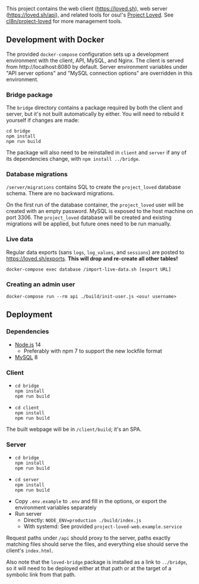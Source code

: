 This project contains the web client (<https://loved.sh>), web server (<https://loved.sh/api>), and related tools for osu!'s [Project Loved](https://osu.ppy.sh/wiki/Project_Loved). See [cl8n/project-loved](https://github.com/cl8n/project-loved) for more management tools.

## Development with Docker

The provided `docker-compose` configuration sets up a development environment with the client, API, MySQL, and Nginx. The client is served from http://localhost:8080 by default. Server environment variables under "API server options" and "MySQL connection options" are overridden in this environment.

### Bridge package

The `bridge` directory contains a package required by both the client and server, but it's not built automatically by either. You will need to rebuild it yourself if changes are made:

```
cd bridge
npm install
npm run build
```

The package will also need to be reinstalled in `client` and `server` if any of its dependencies change, with `npm install ../bridge`.

### Database migrations

`/server/migrations` contains SQL to create the `project_loved` database schema. There are no backward migrations.

On the first run of the database container, the `project_loved` user will be created with an empty password. MySQL is exposed to the host machine on port 3306. The `project_loved` database will be created and existing migrations will be applied, but future ones need to be run manually.

### Live data

Regular data exports (sans `logs`, `log_values`, and `sessions`) are posted to <https://loved.sh/exports>. **This will drop and re-create all other tables!**

```
docker-compose exec database /import-live-data.sh [export URL]
```

### Creating an admin user

```
docker-compose run --rm api ./build/init-user.js <osu! username>
```

## Deployment

### Dependencies

- [Node.js](https://nodejs.org/en/download/) 14
  - Preferably with npm 7 to support the new lockfile format
- [MySQL](https://dev.mysql.com/downloads/mysql/) 8

### Client

- ```
  cd bridge
  npm install
  npm run build
  ```
- ```
  cd client
  npm install
  npm run build
  ```

The built webpage will be in `/client/build`; it's an SPA.

### Server

- ```
  cd bridge
  npm install
  npm run build
  ```
- ```
  cd server
  npm install
  npm run build
  ```
- Copy `.env.example` to `.env` and fill in the options, or export the environment variables separately
- Run server
  - Directly: `NODE_ENV=production ./build/index.js`
  - With systemd: See provided `project-loved-web.example.service`

Request paths under `/api` should proxy to the server, paths exactly matching files should serve the files, and everything else should serve the client's `index.html`.

Also note that the `loved-bridge` package is installed as a link to `../bridge`, so it will need to be deployed either at that path or at the target of a symbolic link from that path.
